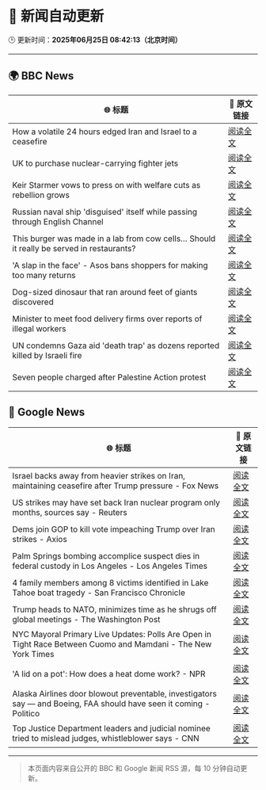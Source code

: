 # 🧠 新闻自动更新

🕒 更新时间：**2025年06月25日 08:42:13（北京时间）**

---

## 🌍 BBC News

| 🌐 标题 | 🔗 原文链接 |
|--------|-------------|
| How a volatile 24 hours edged Iran and Israel to a ceasefire | [阅读全文](https://www.bbc.com/news/articles/c3vdpeq606do) |
| UK to purchase nuclear-carrying fighter jets | [阅读全文](https://www.bbc.com/news/articles/c335406gxdvo) |
| Keir Starmer vows to press on with welfare cuts as rebellion grows | [阅读全文](https://www.bbc.com/news/articles/c04dn3v616yo) |
| Russian naval ship 'disguised' itself while passing through English Channel | [阅读全文](https://www.bbc.com/news/articles/c62gq6y62d1o) |
| This burger was made in a lab from cow cells… Should it really be served in restaurants? | [阅读全文](https://www.bbc.com/news/articles/cgrxnlpln24o) |
| 'A slap in the face' - Asos bans shoppers for making too many returns | [阅读全文](https://www.bbc.com/news/articles/cnvmj4e81nzo) |
| Dog-sized dinosaur that ran around feet of giants discovered | [阅读全文](https://www.bbc.com/news/articles/cglzy4zndp0o) |
| Minister to meet food delivery firms over reports of illegal workers | [阅读全文](https://www.bbc.com/news/articles/cj615p5y5kko) |
| UN condemns Gaza aid 'death trap' as dozens reported killed by Israeli fire | [阅读全文](https://www.bbc.com/news/articles/c15wz2ee05do) |
| Seven people charged after Palestine Action protest | [阅读全文](https://www.bbc.com/news/articles/cj0m2g0ylrmo) |

## 📰 Google News

| 🌐 标题 | 🔗 原文链接 |
|--------|-------------|
| Israel backs away from heavier strikes on Iran, maintaining ceasefire after Trump pressure - Fox News | [阅读全文](https://news.google.com/rss/articles/CBMidkFVX3lxTE1uUWU3c1ZycDdzNGhhLVBCX2VBWGM3Qm1GYjFCWENMZlg0UHVNY1lUdzZVYjREXzNrMXB4aHJMOTlOR1Zxek1oWHlzV3RMUTJWajhxdjZkYjBsX1ozUnEyYWJJWFIwVXJMSF9mTGZGY0t1Nlc5QlHSAXtBVV95cUxOY0VqTlF5cFBSOTNpMEFEY3VQZGtiN1VJRTAxSFpIbGFIRDZXZzB5VUJObGxvMWo2ZHllMzB6SFVkWDAyVV9TeTItWG0wOG9wY3EyNlNOTGc2d0Q0UXhZcHVKTWc5Q3I4Z0pDZGh6ZjN4aUVxaVRGSThxa1E?oc=5) |
| US strikes may have set back Iran nuclear program only months, sources say - Reuters | [阅读全文](https://news.google.com/rss/articles/CBMitgFBVV95cUxQWnhjT3N0UHZ2UVVzbTNTWkF0azJjMUJYdFJlWWNkT1hZeFdtNmtlZEtpSU4zUFFEeWhfMWFTSlc1Y0dMX2djSkMzRFF0X1VGbFU1SlNpczhNQ1ZQT01oT3NJTXNtVUx3MWhMQmZKTWF5eWNLM2luanVhVTl6SEJ2a3VHSmhraUR2U0M1YkVIQlEyY2FsMnR6YmNqOHZXVDJXc3BDU0hYVkZDV0I0eC1iMlU2SS1Pdw?oc=5) |
| Dems join GOP to kill vote impeaching Trump over Iran strikes - Axios | [阅读全文](https://news.google.com/rss/articles/CBMihwFBVV95cUxNWDQ4N29VZVpjUVBxT0tIUWZPRWQtZDFTODFLZ2dZTHNOeFAxamZTVExSY2loWlduM1lJazNlQ29YeVRoMGMyZ1BBSnV2bE44T1Z0bEI5TG1ITDVPLUw1aXdKQmlqSTZ6M0FmcU5kR1d2LTJlZnJBWnJWZTdoalNuQlE2M1Q1ajQ?oc=5) |
| Palm Springs bombing accomplice suspect dies in federal custody in Los Angeles - Los Angeles Times | [阅读全文](https://news.google.com/rss/articles/CBMisgFBVV95cUxQS0ZJUkJjejFxZTQ0blRTTE53OEZGZm80cHU5alBKTUgtM1Y2cVNQVFJHSl90RHNneFpjQWtVcDBzMWJ6QkFieHRPMXhqN3RMWXNTSVRFWWpNa2YzWl8tcVRocVltZml3NURlUWRyTXVxUXJUNjZlUko3SUgyZGNKUmc2RElta1NpeE56N1I1NmZ2UXpLSTI2RDE5RmltN1Axc0pkbVk2ZmpHZWhsUWVSUmhn?oc=5) |
| 4 family members among 8 victims identified in Lake Tahoe boat tragedy - San Francisco Chronicle | [阅读全文](https://news.google.com/rss/articles/CBMipgFBVV95cUxOZkEtaUpMRGs3Q2ZsWS1QZUlYRHNnRHIxWWNpTFVUY19XSXViaklTZElJaU1ZSE1fN0lCZ3VmU3lzTGRDcHI4clBWOXF0R3Yxb1ZLRzlBeWR0WTJpN1JFdHotNWcwZnBwN2NiSUU3MldoUFZtVzAwd0xjZVFZWEtGemZ0RGtEMEtpbFdpQ0pyUENDXzRpQS1TbTZsRDg2WTEwUTZmYmZ3?oc=5) |
| Trump heads to NATO, minimizes time as he shrugs off global meetings - The Washington Post | [阅读全文](https://news.google.com/rss/articles/CBMiekFVX3lxTE9JRDR5X3R2Q0xFTm1DQ3FYZWh3dGZVX0RSczE4MVpoTzBVM2hUODM2TTRvUFBlNDdwQ1RFQWNrVTBudjZ6dTU0dzg4dWpqMUdXZTJVakRwc0Nkak94T25qV0FKa1hlZU5WU3M5S25RZWlhVjVQUkdUa193?oc=5) |
| NYC Mayoral Primary Live Updates: Polls Are Open in Tight Race Between Cuomo and Mamdani - The New York Times | [阅读全文](https://news.google.com/rss/articles/CBMijwFBVV95cUxPVlQzWHZkZ0N3SVA3aHpSbUVwOHVkaUdzZl9jY015dGh2SVdWQWFLbm5IdEhkNzAtLUZfVGNfaGNHTmdaX0hQRWN4RnU3LVV4N01qUWNHQVpLbG9naHo1NmZ0NGs2RG1Va0NfalE2THROV2wxTWRHQ3hubzRaZ21vczhzM2ZiWmRfZG9VVElicw?oc=5) |
| 'A lid on a pot': How does a heat dome work? - NPR | [阅读全文](https://news.google.com/rss/articles/CBMifkFVX3lxTFBqUkc4blBudm5jZ2ctZXVJTEFxd3BUQ3NnZkY0aDhPZWY1ekxzMlpOM3JER0t5UEs5M3VoM2FZd1V3dWNFTXJ5eDNQTjNGQnZsNmhNV2FnMnhuS1ByUDdwTUd5aUlBTTRxb2FrUjJSM3VKVUtLX2JpZnRfVkFRQQ?oc=5) |
| Alaska Airlines door blowout preventable, investigators say — and Boeing, FAA should have seen it coming - Politico | [阅读全文](https://news.google.com/rss/articles/CBMijgFBVV95cUxNMjNHb19IMDBCWFhCT04zckZZSUNhbUJhWE5WcUZ6TG16dUsydjhnRDA4OHAwRkEyeHl6V19xcnZKR0haU0lycGZQZ3hmaUlsQl9nSm5aTm9fNDNCVWdLTlJBbFhnUVA0TWQ0OTBmWVVHOTZoMk5sS29fMWV3VmU1dGUxN3VHR0dpNGpKTFVn?oc=5) |
| Top Justice Department leaders and judicial nominee tried to mislead judges, whistleblower says - CNN | [阅读全文](https://news.google.com/rss/articles/CBMimgFBVV95cUxNS3FPU0cwY2g0bURuQk5UTzFIS0FWb3VaVHdLY2NQbUtDU0RfYUpUVTc2VEpqVWgwNHBLUFpoYnFtLU9rSDRBWTluQXlBNEloMXp0V2hjUHNZX2ZJVzZQVFFkZzBoNWhTVjRVNmRiQjRYbm9Kd2QxWFMya0VYUTVPal81dWszcnMzNkJPc2JtNENxYkNNcEJEWWJR0gGfAUFVX3lxTE9SQWdnSzZoRXpacVA1czZZZXFQcmo1em5LWDdTSTZULWJZYy0tVEl6WmFQYVZydmZSS3d6UzY0S0dzT2hvTXZxVkVudTNiRlNlQWRHOGpzN3ROTUNtUkJIZlJwanA0Ym0yX1I0bmxRSUs5NUs2Y0tOMDI1ckFpS3hrSjRvSTRpREEta2h5QWFFRVIwRmlWVEFYOFJpQWZ2OA?oc=5) |

---
> 本页面内容来自公开的 BBC 和 Google 新闻 RSS 源，每 10 分钟自动更新。